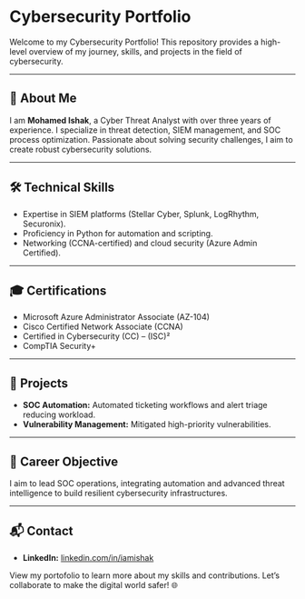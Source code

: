 # Cybersecurity Portfolio

Welcome to my Cybersecurity Portfolio! This repository provides a high-level overview of my journey, skills, and projects in the field of cybersecurity.

---

## 📌 About Me

I am **Mohamed Ishak**, a Cyber Threat Analyst with over three years of experience. I specialize in threat detection, SIEM management, and SOC process optimization. Passionate about solving security challenges, I aim to create robust cybersecurity solutions.

---

## 🛠 Technical Skills

- Expertise in SIEM platforms (Stellar Cyber, Splunk, LogRhythm, Securonix).
- Proficiency in Python for automation and scripting.
- Networking (CCNA-certified) and cloud security (Azure Admin Certified).

---

## 🎓 Certifications

- Microsoft Azure Administrator Associate (AZ-104)  
- Cisco Certified Network Associate (CCNA)  
- Certified in Cybersecurity (CC) – (ISC)²  
- CompTIA Security+  

---

## 🚀 Projects

- **SOC Automation:** Automated ticketing workflows and alert triage reducing workload.  
- **Vulnerability Management:** Mitigated high-priority vulnerabilities.
---

## 🎯 Career Objective

I aim to lead SOC operations, integrating automation and advanced threat intelligence to build resilient cybersecurity infrastructures.

---

## 📬 Contact

- **LinkedIn:** [linkedin.com/in/iamishak](https://lk.linkedin.com/in/iamishak)  

View my portofolio to learn more about my skills and contributions. Let’s collaborate to make the digital world safer! 🌐

